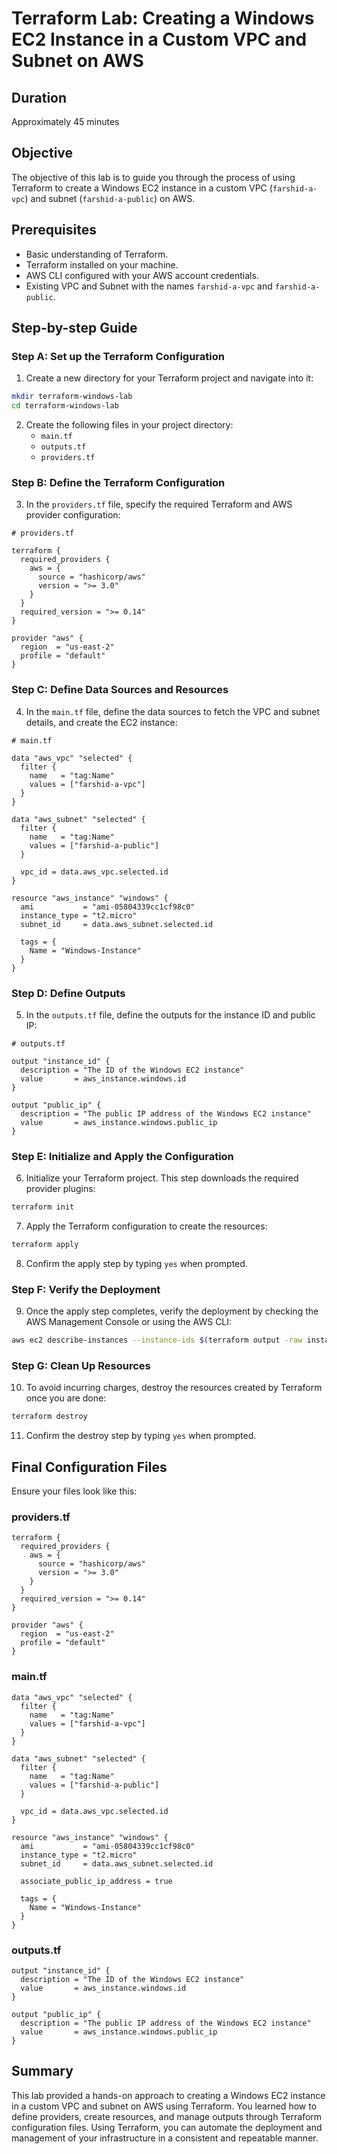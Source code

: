 # Terraform Lab: Creating a Windows EC2 Instance in a Custom VPC and Subnet on AWS

## Duration

Approximately 45 minutes

## Objective

The objective of this lab is to guide you through the process of using Terraform to create a Windows EC2 instance in a custom VPC (`farshid-a-vpc`) and subnet (`farshid-a-public`) on AWS.

## Prerequisites

- Basic understanding of Terraform.
- Terraform installed on your machine.
- AWS CLI configured with your AWS account credentials.
- Existing VPC and Subnet with the names `farshid-a-vpc` and `farshid-a-public`.

## Step-by-step Guide

### Step A: Set up the Terraform Configuration

1. Create a new directory for your Terraform project and navigate into it:

```bash
mkdir terraform-windows-lab
cd terraform-windows-lab
```

2. Create the following files in your project directory:
    - `main.tf`
    - `outputs.tf`
    - `providers.tf`

### Step B: Define the Terraform Configuration

3. In the `providers.tf` file, specify the required Terraform and AWS provider configuration:

```hcl
# providers.tf

terraform {
  required_providers {
    aws = {
      source = "hashicorp/aws"
      version = ">= 3.0"
    }
  }
  required_version = ">= 0.14"
}

provider "aws" {
  region  = "us-east-2"
  profile = "default"
}
```

### Step C: Define Data Sources and Resources

4. In the `main.tf` file, define the data sources to fetch the VPC and subnet details, and create the EC2 instance:

```hcl
# main.tf

data "aws_vpc" "selected" {
  filter {
    name   = "tag:Name"
    values = ["farshid-a-vpc"]
  }
}

data "aws_subnet" "selected" {
  filter {
    name   = "tag:Name"
    values = ["farshid-a-public"]
  }

  vpc_id = data.aws_vpc.selected.id
}

resource "aws_instance" "windows" {
  ami           = "ami-05804339cc1cf98c0"
  instance_type = "t2.micro"
  subnet_id     = data.aws_subnet.selected.id

  tags = {
    Name = "Windows-Instance"
  }
}
```

### Step D: Define Outputs

5. In the `outputs.tf` file, define the outputs for the instance ID and public IP:

```hcl
# outputs.tf

output "instance_id" {
  description = "The ID of the Windows EC2 instance"
  value       = aws_instance.windows.id
}

output "public_ip" {
  description = "The public IP address of the Windows EC2 instance"
  value       = aws_instance.windows.public_ip
}
```

### Step E: Initialize and Apply the Configuration

6. Initialize your Terraform project. This step downloads the required provider plugins:

```bash
terraform init
```

7. Apply the Terraform configuration to create the resources:

```bash
terraform apply
```

8. Confirm the apply step by typing `yes` when prompted.

### Step F: Verify the Deployment

9. Once the apply step completes, verify the deployment by checking the AWS Management Console or using the AWS CLI:

```bash
aws ec2 describe-instances --instance-ids $(terraform output -raw instance_id)
```

### Step G: Clean Up Resources

10. To avoid incurring charges, destroy the resources created by Terraform once you are done:

```bash
terraform destroy
```

11. Confirm the destroy step by typing `yes` when prompted.

## Final Configuration Files

Ensure your files look like this:

### providers.tf

```hcl
terraform {
  required_providers {
    aws = {
      source = "hashicorp/aws"
      version = ">= 3.0"
    }
  }
  required_version = ">= 0.14"
}

provider "aws" {
  region  = "us-east-2"
  profile = "default"
}
```

### main.tf

```hcl
data "aws_vpc" "selected" {
  filter {
    name   = "tag:Name"
    values = ["farshid-a-vpc"]
  }
}

data "aws_subnet" "selected" {
  filter {
    name   = "tag:Name"
    values = ["farshid-a-public"]
  }

  vpc_id = data.aws_vpc.selected.id
}

resource "aws_instance" "windows" {
  ami           = "ami-05804339cc1cf98c0"
  instance_type = "t2.micro"
  subnet_id     = data.aws_subnet.selected.id
  
  associate_public_ip_address = true

  tags = {
    Name = "Windows-Instance"
  }
}
```

### outputs.tf

```hcl
output "instance_id" {
  description = "The ID of the Windows EC2 instance"
  value       = aws_instance.windows.id
}

output "public_ip" {
  description = "The public IP address of the Windows EC2 instance"
  value       = aws_instance.windows.public_ip
}
```

## Summary

This lab provided a hands-on approach to creating a Windows EC2 instance in a custom VPC and subnet on AWS using Terraform. You learned how to define providers, create resources, and manage outputs
through Terraform configuration files. Using Terraform, you can automate the deployment and management of your infrastructure in a consistent and repeatable manner.